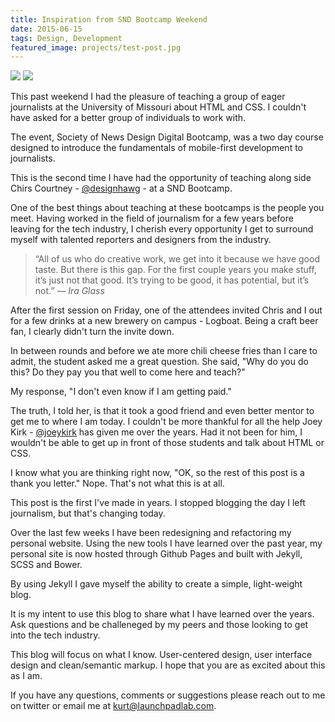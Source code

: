 ```yaml
---
title: Inspiration from SND Bootcamp Weekend
date: 2015-06-15
tags: Design, Development
featured_image: projects/test-post.jpg
---
```


<img src="http://cl.ly/Yr5r/mizzou.jpg" class="post-img">
<img src="http://cl.ly/Yr5r/mizzou.jpg" class="post-img">

This past weekend I had the pleasure of teaching a group of eager journalists at the University of Missouri about HTML and CSS. I couldn't have asked for a better group of individuals to work with.

The event, Society of News Design Digital Bootcamp, was a two day course designed to introduce the fundamentals of mobile-first development to journalists.

This is the second time I have had the opportunity of teaching along side Chirs Courtney - [@designhawg](http://www.twitter.com/@designhawg) - at a SND Bootcamp.

One of the best things about teaching at these bootcamps is the people you meet. Having worked in the field of journalism for a few years before leaving for the tech industry, I cherish every opportunity I get to surround myself with talented reporters and designers from the industry.

<blockquote class="lead-quote">&ldquo;All of us who do creative work, we get into it because we have good taste. But there is this gap. For the first couple years you make stuff, it’s just not that good. It’s trying to be good, it has potential, but it’s not.&rdquo;
  <cite>— Ira Glass</cite>
</blockquote>

After the first session on Friday, one of the attendees invited Chris and I out for a few drinks at a new brewery on campus - Logboat. Being a craft beer fan, I clearly didn't turn the invite down.

In between rounds and before we ate more chili cheese fries than I care to admit, the student asked me a great question. She said, "Why do you do this? Do they pay you that well to come here and teach?"

My response, "I don't even know if I am getting paid."

The truth, I told her, is that it took a good friend and even better mentor to get me to where I am today. I couldn't be more thankful for all the help Joey Kirk - [@joeykirk](http://twitter.com/joeykirk) has given me over the years. Had it not been for him, I wouldn't be able to get up in front of those students and talk about HTML or CSS.

I know what you are thinking right now, "OK, so the rest of this post is a thank you letter." Nope. That's not what this is at all.

This post is the first I've made in years. I stopped blogging the day I left journalism, but that's changing today.

Over the last few weeks I have been redesigning and refactoring my personal website. Using the new tools I have learned over the past year, my personal site is now hosted through Github Pages and built with Jekyll, SCSS and Bower.

By using Jekyll I gave myself the ability to create a simple, light-weight blog.

It is my intent to use this blog to share what I have learned over the years. Ask questions and be challeneged by my peers and those looking to get into the tech industry.

This blog will focus on what I know. User-centered design, user interface design and clean/semantic markup. I hope that you are as excited about this as I am.

If you have any questions, comments or suggestions please reach out to me on twitter or email me at kurt@launchpadlab.com.